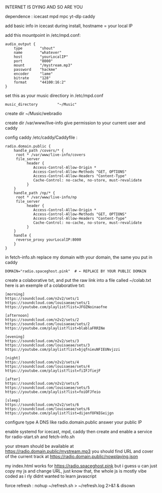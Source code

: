 INTERNET IS DYING AND SO ARE YOU

dependence : icecast mpd mpc yt-dlp caddy

add basic info in icecast during install, hostname = your local IP

add this mountpoint in /etc/mpd.conf:

	audio_output {
	    type        "shout"
	    name        "whatever"
	    host        "yourLocalIP"
	    port        "8000"		      
	    mount       "/mystream.mp3"     
	    password    "hackme"             
	    encoder     "lame"                
	    bitrate     "128"                 
	    format      "44100:16:2"
	}

set this as your music directiory in /etc/mpd.conf 

	music_directory         "~/Music"


create dir ~/Music/webradio

create dir /var/www/live-info give permission to your current user and caddy

config caddy /etc/caddy/Caddyfile :

	radio.domain.public {
		handle_path /covers/* {
		 root * /var/www/live-info/covers
		 file_server
	          header {
	             Access-Control-Allow-Origin *
	             Access-Control-Allow-Methods "GET, OPTIONS"
	             Access-Control-Allow-Headers "Content-Type"
	             Cache-Control: no-cache, no-store, must-revalidate
	          }
		}
		handle_path /np/* {
		 root * /var/www/live-info/np
		 file_server
	          header {
	             Access-Control-Allow-Origin *
	             Access-Control-Allow-Methods "GET, OPTIONS"
	             Access-Control-Allow-Headers "Content-Type"
	             Cache-Control: no-cache, no-store, must-revalidate
	          }
		}
		handle {
		 reverse_proxy yourLocalIP:8000
		}
	}

in fetch-info.sh replace my domain with your domain, the same you put in caddy

	DOMAIN="radio.spaceghost.pink"  # ← REPLACE BY YOUR PUBLIC DOMAIN

create a colaborative txt, and put the raw link into a file called ~/colab.txt
here is an exemple of a colaborative txt: 
	
	[morning]
	https://soundcloud.com/n2v2/sets/1
	https://soundcloud.com/louisaeae/sets/1
	https://youtube.com/playlist?list=JFOZNoinaofne
	
	[afternoon]
	https://soundcloud.com/n2v2/sets/2
	https://soundcloud.com/louisaeae/sets/2
	https://youtube.com/playlist?list=blablaFRRINe
	
	[evening]
	https://soundcloud.com/n2v2/sets/3
	https://soundcloud.com/louisaeae/sets/3
	https://youtube.com/playlist?list=bjqfnieuNFIEUNvjzzi
	
	[night]
	https://soundcloud.com/n2v2/sets/4
	https://soundcloud.com/louisaeae/sets/4
	https://youtube.com/playlist?list=fiIFJfiejF
	
	[after]
	https://soundcloud.com/n2v2/sets/5
	https://soundcloud.com/louisaeae/sets/5
	https://youtube.com/playlist?list=foiOFJfeio
	
	[sleep]
	https://soundcloud.com/n2v2/sets/6
	https://soundcloud.com/louisaeae/sets/6
	https://youtube.com/playlist?list=dijenfOFNIGeijgn

configure type A DNS like radio.domain.public answer your public IP

enable systemd for icecast, mpd, caddy then create and enable a service for radio-start.sh and fetch-info.sh

your stream should be available at https://radio.domain.public/mystream.mp3
you should find URL and cover of the current track at https://radio.domain.public/nowplaying.json

my index.html works for https://radio.spaceghost.pink but i guess u can just copy my js and change URL, just know that, the whole js is mostly vibe coded as i rly didnt wanted to learn javascript 

force refresh : nohup ~/refresh.sh > ~/refresh.log 2>&1 & disown

